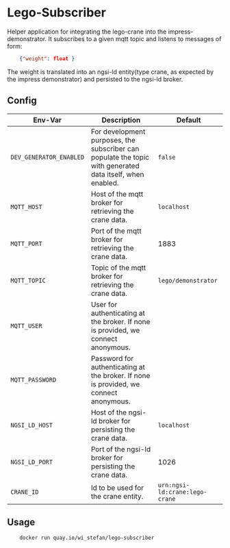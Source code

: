 # Lego-Subscriber

Helper application for integrating the lego-crane into the impress-demonstrator. It subscribes to a given mqtt topic and listens to messages of form:
```json
    {"weight": float }
```
The weight is translated into an ngsi-ld entity(type crane, as expected by the impress demonstrator) and persisted to the ngsi-ld broker. 

## Config

| Env-Var | Description | Default |
| ----------------------------------- | ----------------------------------------------- | ------------------------ |
| `DEV_GENERATOR_ENABLED` | For development purposes, the subscriber can populate the topic with generated data itself, when enabled. | `false` |
| `MQTT_HOST` | Host of the mqtt broker for retrieving the crane data.   | `localhost`  |
| `MQTT_PORT` | Port of the mqtt broker for retrieving the crane data.   | 1883  |
| `MQTT_TOPIC` | Topic of the mqtt broker for retrieving the crane data.    | `lego/demonstrator`  |
| `MQTT_USER` | User for authenticating at the broker. If none is provided, we connect anonymous. |  |
| `MQTT_PASSWORD` | Password for authenticating at the broker. If none is provided, we connect anonymous. |  |
| `NGSI_LD_HOST` | Host of the ngsi-ld broker for persisting the crane data.    | `localhost`  |
| `NGSI_LD_PORT` | Port of the ngsi-ld broker for persisting the crane data.    | 1026  |
| `CRANE_ID` | Id to be used for the crane entity. | `urn:ngsi-ld:crane:lego-crane`  |

## Usage

```shell
    docker run quay.io/wi_stefan/lego-subscriber
``` 
